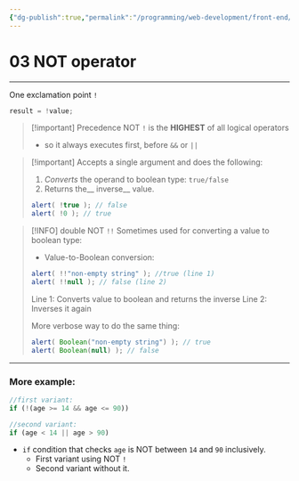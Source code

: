 ```yaml
---
{"dg-publish":true,"permalink":"/programming/web-development/front-end/javascript-vanilla/01-basics/09-logical-operators/03-not-operator/","tags":["programming","webdevelopment","frontend","JavaScript"],"created":"2024-11-09T11:30:41.862+08:00"}
---
```


# 03 NOT operator

--- 
One exclamation point `!`
```javascript
result = !value;
```
>[!important] Precedence
>NOT `!` is the __HIGHEST__ of all logical operators
>- so it always executes first, before `&&` or `||`


>[!important] Accepts a single argument and does the following:
>1. _Converts_ the operand to boolean type: `true/false`
>2. Returns the__ inverse__ value.
>```javascript
>alert( !true ); // false
>alert( !0 ); // true
>```

>[!INFO] double NOT `!!`
>Sometimes used for converting a value to boolean type:
>- Value-to-Boolean conversion:
>```javascript
>alert( !!"non-empty string" ); //true (line 1)
>alert( !!null ); // false (line 2)
>```
>Line 1: Converts value to boolean and returns the inverse
>Line 2:  Inverses it again
>
>More verbose way to do the same thing:
>```javascript
>alert( Boolean("non-empty string") ); // true
>alert( Boolean(null) ); // false
>```

---
### More example:

```javascript
//first variant:
if (!(age >= 14 && age <= 90))

//second variant:
if (age < 14 || age > 90)
```
- `if` condition that checks `age` is NOT between `14` and `90` inclusively.
	- First variant using NOT `!`
	- Second variant without it.

